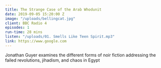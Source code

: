 ```yaml
---
title: The Strange Case of the Arab Whodunit
date: 2019-09-05 15:20:00 Z
image: "/uploads/bellingcat.jpg"
client: BBC Radio 4
episodes: 1
run-time: 28 mins
listen: "/uploads/01. Smells Like Teen Spirit.mp3"
link: https://www.google.com
---
```


Jonathan Guyer examines the different forms of noir fiction addressing the failed revolutions, jihadism, and chaos in Egypt
